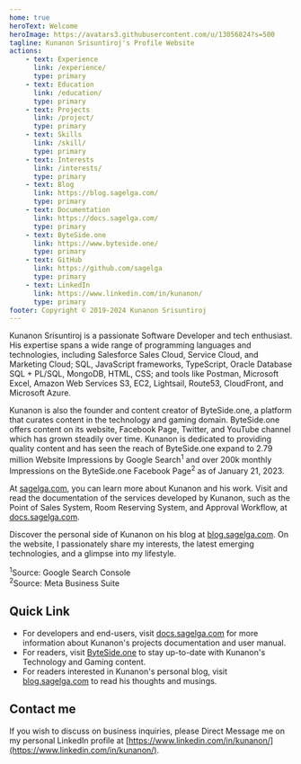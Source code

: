 ```yaml
---
home: true
heroText: Welcome
heroImage: https://avatars3.githubusercontent.com/u/13056824?s=500
tagline: Kunanon Srisuntiroj's Profile Website
actions:
    - text: Experience
      link: /experience/
      type: primary
    - text: Education
      link: /education/
      type: primary
    - text: Projects
      link: /project/
      type: primary
    - text: Skills
      link: /skill/
      type: primary
    - text: Interests
      link: /interests/
      type: primary
    - text: Blog
      link: https://blog.sagelga.com/
      type: primary
    - text: Documentation
      link: https://docs.sagelga.com/
      type: primary
    - text: ByteSide.one
      link: https://www.byteside.one/
      type: primary
    - text: GitHub
      link: https://github.com/sagelga
      type: primary
    - text: LinkedIn
      link: https://www.linkedin.com/in/kunanon/
      type: primary
footer: Copyright © 2019-2024 Kunanon Srisuntiroj
---
```


Kunanon Srisuntiroj is a passionate Software Developer and tech enthusiast. His expertise spans a wide range of programming languages and technologies, including Salesforce Sales Cloud, Service Cloud, and Marketing Cloud; SQL, JavaScript frameworks, TypeScript, Oracle Database SQL + PL/SQL, MongoDB, HTML, CSS; and tools like Postman, Microsoft Excel, Amazon Web Services S3, EC2, Lightsail, Route53, CloudFront, and Microsoft Azure.

Kunanon is also the founder and content creator of ByteSide.one, a platform that curates content in the technology and gaming domain. ByteSide.one offers content on its website, Facebook Page, Twitter, and YouTube channel which has grown steadily over time. Kunanon is dedicated to providing quality content and has seen the reach of ByteSide.one expand to 2.79 million Website Impressions by Google Search<sup>1</sup> and over 200k monthly Impressions on the ByteSide.one Facebook Page<sup>2</sup> as of January 21, 2023.

At [sagelga.com](www.sagelga.com), you can learn more about Kunanon and his work. Visit and read the documentation of the services developed by Kunanon, such as the Point of Sales System, Room Reserving System, and Approval Workflow, at [docs.sagelga.com](docs.sagelga.com).

Discover the personal side of Kunanon on his blog at [blog.sagelga.com](https://blog.sagelga.com). On the website, I passionately share my interests, the latest emerging technologies, and a glimpse into my lifestyle.

<sup>1</sup>Source: Google Search Console<br/>
<sup>2</sup>Source: Meta Business Suite

## Quick Link

-   For developers and end-users, visit [docs.sagelga.com](https://docs.sagelga.com/) for more information about Kunanon's projects documentation and user manual.
-   For readers, visit [ByteSide.one](https://byteside.one/th/) to stay up-to-date with Kunanon's Technology and Gaming content.
-   For readers interested in Kunanon's personal blog, visit [blog.sagelga.com](https://blog.sagelga.com/) to read his thoughts and musings.

## Contact me

If you wish to discuss on business inquiries, please Direct Message me on my personal LinkedIn profile at [https://www.linkedin.com/in/kunanon/](https://www.linkedin.com/in/kunanon/).
